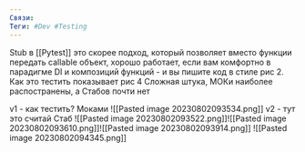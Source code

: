 ```yaml
---
Связи:
Теги: #Dev #Testing
---
```

Stub в [[Pytest]] это скорее подход, который позволяет вместо функции передать callable объект, хорошо работает, если вам комфортно в парадигме DI и композиций функций - и вы пишите код в стиле рис 2.
Как это тестить показывает рис 4
Сложная штука, МОКи наиболее распостранены, а Стабов почти нет

v1 - как тестить? Моками
![[Pasted image 20230802093534.png]]
v2 - тут это считай Стаб
![[Pasted image 20230802093522.png]]![[Pasted image 20230802093610.png]]![[Pasted image 20230802093914.png]] ![[Pasted image 20230802094345.png]]